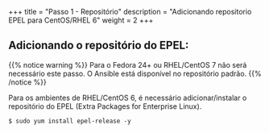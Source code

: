 +++
title = "Passo 1 - Repositório"
description = "Adicionando repositorio EPEL para CentOS/RHEL 6"
weight = 2
+++

## Adicionando o repositório do EPEL:

{{% notice warning %}}
Para o Fedora 24+ ou RHEL/CentOS 7 não será necessário este passo. O Ansible está disponível no repositório padrão.
{{% /notice %}}

Para os ambientes de RHEL/CentOS 6, é necessário adicionar/instalar o repositório do EPEL (Extra Packages for Enterprise Linux).


	$ sudo yum install epel-release -y

